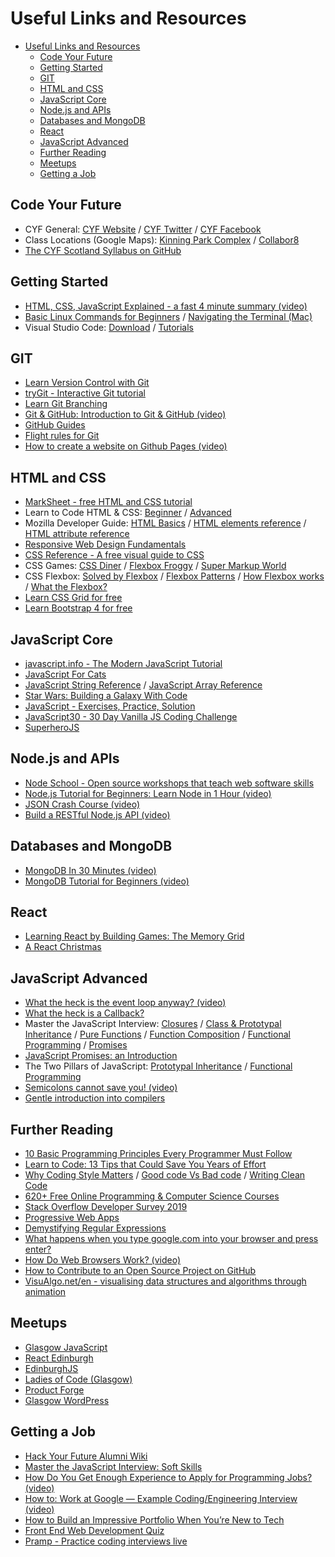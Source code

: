 # Useful Links and Resources

- [Useful Links and Resources](#useful-links-and-resources)
  - [Code Your Future](#code-your-future)
  - [Getting Started](#getting-started)
  - [GIT](#git)
  - [HTML and CSS](#html-and-css)
  - [JavaScript Core](#javascript-core)
  - [Node.js and APIs](#nodejs-and-apis)
  - [Databases and MongoDB](#databases-and-mongodb)
  - [React](#react)
  - [JavaScript Advanced](#javascript-advanced)
  - [Further Reading](#further-reading)
  - [Meetups](#meetups)
  - [Getting a Job](#getting-a-job)

## Code Your Future

- CYF General:
  [CYF Website](https://codeyourfuture.io/) /
  [CYF Twitter](https://twitter.com/CodeYourFuture_/) /
  [CYF Facebook](https://www.facebook.com/codeyourfuture.io)
- Class Locations (Google Maps):
  [Kinning Park Complex](https://goo.gl/maps/ur4jmj2H83R2) /
  [Collabor8](https://goo.gl/maps/C6aFxhqyvqz)
- [The CYF Scotland Syllabus on GitHub](https://github.com/CodeYourFuture/syllabus/tree/scotland)

## Getting Started

- [HTML, CSS, JavaScript Explained - a fast 4 minute summary (video)](https://www.youtube.com/watch?v=gT0Lh1eYk78)
- [Basic Linux Commands for Beginners](https://maker.pro/linux/tutorial/basic-linux-commands-for-beginners)
  / [Navigating the Terminal (Mac)](https://computers.tutsplus.com/tutorials/navigating-the-terminal-a-gentle-introduction--mac-3855)
- Visual Studio Code:
  [Download](https://code.visualstudio.com/download) /
  [Tutorials](https://code.visualstudio.com/docs/getstarted/introvideos)

## GIT

- [Learn Version Control with Git](https://www.git-tower.com/learn/git/videos/)
- [tryGit - Interactive Git tutorial](https://try.github.io)
- [Learn Git Branching](https://learngitbranching.js.org/)
- [Git & GitHub: Introduction to Git & GitHub (video)](https://www.youtube.com/watch?v=vR-y_2zWrIE&list=PLWKjhJtqVAbkFiqHnNaxpOPhh9tSWMXIF)
- [GitHub Guides](https://guides.github.com/)
- [Flight rules for Git](https://github.com/k88hudson/git-flight-rules/blob/master/README.md)
- [How to create a website on Github Pages (video)](https://www.youtube.com/watch?v=bwThn0rxv7M)

## HTML and CSS

- [MarkSheet - free HTML and CSS tutorial](https://marksheet.io/)
- Learn to Code HTML & CSS:
  [Beginner](https://learn.shayhowe.com/) /
  [Advanced](https://learn.shayhowe.com/advanced-html-css/)
- Mozilla Developer Guide:
  [HTML Basics](https://developer.mozilla.org/en-US/docs/Learn/Getting_started_with_the_web/HTML_basics)
  / [HTML elements reference](https://developer.mozilla.org/en-US/docs/Web/HTML/Element)
  / [HTML attribute reference](https://developer.mozilla.org/en-US/docs/Web/HTML/Attributes)
- [Responsive Web Design Fundamentals](https://eu.udacity.com/course/responsive-web-design-fundamentals--ud893)
- [CSS Reference - A free visual guide to CSS](https://cssreference.io/)
- CSS Games:
  [CSS Diner](https://flukeout.github.io/) /
  [Flexbox Froggy](https://flexboxfroggy.com/) /
  [Super Markup World](http://supermarkupworld.com/)
- CSS Flexbox:
  [Solved by Flexbox](https://philipwalton.github.io/solved-by-flexbox/)
  / [Flexbox Patterns](https://www.flexboxpatterns.com/)
  / [How Flexbox works](https://www.freecodecamp.org/news/an-animated-guide-to-flexbox-d280cf6afc35/)
  / [What the Flexbox?](https://flexbox.io/)
- [Learn CSS Grid for free](https://scrimba.com/g/gR8PTE)
- [Learn Bootstrap 4 for free](https://scrimba.com/g/gbootstrap4)

## JavaScript Core

- [javascript.info - The Modern JavaScript Tutorial](https://javascript.info/)
- [JavaScript For Cats](http://jsforcats.com/)
- [JavaScript String Reference](https://www.w3schools.com/jsref/jsref_obj_string.asp)
  / [JavaScript Array Reference](https://www.w3schools.com/jsref/jsref_obj_array.asp)
- [Star Wars: Building a Galaxy With Code](https://studio.code.org/s/starwars/)
- [JavaScript - Exercises, Practice, Solution](https://www.w3resource.com/javascript-exercises/)
- [JavaScript30 - 30 Day Vanilla JS Coding Challenge](https://javascript30.com/)
- [SuperheroJS](http://superherojs.com/)

## Node.js and APIs

- [Node School - Open source workshops that teach web software skills](https://nodeschool.io/)
- [Node.js Tutorial for Beginners: Learn Node in 1 Hour (video)](https://www.youtube.com/watch?v=TlB_eWDSMt4)
- [JSON Crash Course (video)](https://www.youtube.com/watch?v=wI1CWzNtE-M)
- [Build a RESTful Node.js API (video)](https://scotch.io/courses/build-a-restful-nodejs-api)

## Databases and MongoDB

- [MongoDB In 30 Minutes (video)](https://www.youtube.com/watch?v=pWbMrx5rVBE)
- [MongoDB Tutorial for Beginners (video)](https://www.youtube.com/playlist?list=PL4cUxeGkcC9jpvoYriLI0bY8DOgWZfi6u)

## React

- [Learning React by Building Games: The Memory Grid](https://medium.com/@samerbuna/learn-react-by-building-simple-games-the-memory-grid-58d4ca2b2f07)
- [A React Christmas](https://react.christmas/)

## JavaScript Advanced

- [What the heck is the event loop anyway? (video)](https://www.youtube.com/watch?v=8aGhZQkoFbQ)
- [What the heck is a Callback?](https://codeburst.io/javascript-what-the-heck-is-a-callback-aba4da2deced)
- Master the JavaScript Interview:
  [Closures](https://medium.com/javascript-scene/master-the-javascript-interview-what-is-a-closure-b2f0d2152b36)
  / [Class & Prototypal Inheritance](https://medium.com/javascript-scene/master-the-javascript-interview-what-s-the-difference-between-class-prototypal-inheritance-e4cd0a7562e9)
  / [Pure Functions](https://medium.com/javascript-scene/master-the-javascript-interview-what-is-a-pure-function-d1c076bec976)
  / [Function Composition](https://medium.com/javascript-scene/master-the-javascript-interview-what-is-function-composition-20dfb109a1a0)
  / [Functional Programming](https://medium.com/javascript-scene/master-the-javascript-interview-what-is-functional-programming-7f218c68b3a0)
  / [Promises](https://medium.com/javascript-scene/master-the-javascript-interview-what-is-a-promise-27fc71e77261)
- [JavaScript Promises: an Introduction](https://developers.google.com/web/fundamentals/primers/promises)
- The Two Pillars of JavaScript:
  [Prototypal Inheritance](https://medium.com/javascript-scene/the-two-pillars-of-javascript-ee6f3281e7f3) /
  [Functional Programming](https://medium.com/javascript-scene/the-two-pillars-of-javascript-pt-2-functional-programming-a63aa53a41a4)
- [Semicolons cannot save you! (video)](https://www.youtube.com/watch?v=Qlr-FGbhKaI)
- [Gentle introduction into compilers](https://medium.com/dailyjs/gentle-introduction-into-compilers-part-1-lexical-analysis-and-scanner-733246be6738)

## Further Reading

- [10 Basic Programming Principles Every Programmer Must Follow](https://www.makeuseof.com/tag/basic-programming-principles/)
- [Learn to Code: 13 Tips that Could Save You Years of Effort](https://medium.com/javascript-scene/learn-to-code-13-tips-that-could-save-you-years-of-effort-92ce799a3e1f)
- [Why Coding Style Matters](https://www.smashingmagazine.com/2012/10/why-coding-style-matters/) /
  [Good code Vs Bad code](https://medium.com/@navdeepsingh_2336/good-code-vs-bad-code-35624b4e91bc) /
  [Writing Clean Code](https://dev.to/gonedark/writing-clean-code)
- [620+ Free Online Programming & Computer Science Courses](https://www.freecodecamp.org/news/620-free-online-programming-computer-science-courses-you-can-start-in-march-68af9d45a115/)
- [Stack Overflow Developer Survey 2019](https://insights.stackoverflow.com/survey/2019)
- [Progressive Web Apps](https://developers.google.com/web/progressive-web-apps/)
- [Demystifying Regular Expressions](https://www.sitepoint.com/demystifying-regex-with-practical-examples/)
- [What happens when you type google.com into your browser and press enter?](https://github.com/alex/what-happens-when)
- [How Do Web Browsers Work? (video)](https://www.youtube.com/watch?v=WjDrMKZWCt0)
- [How to Contribute to an Open Source Project on GitHub](https://egghead.io/courses/how-to-contribute-to-an-open-source-project-on-github)
- [VisuAlgo.net/en - visualising data structures and algorithms through animation](https://visualgo.net/en)

## Meetups

- [Glasgow JavaScript](https://www.meetup.com/Glasgow-JavaScript/)
- [React Edinburgh](https://www.meetup.com/react-edinburgh/)
- [EdinburghJS](https://www.meetup.com/EdinburghJS/)
- [Ladies of Code (Glasgow)](https://www.meetup.com/Ladies-of-Code-Glasgow/)
- [Product Forge](https://productforge.io/)
- [Glasgow WordPress](https://www.meetup.com/Glasgow-WordPress-Meetup/)

## Getting a Job

- [Hack Your Future Alumni Wiki](https://github.com/HackYourFuture/alumni/wiki)
- [Master the JavaScript Interview: Soft Skills](https://medium.com/javascript-scene/master-the-javascript-interview-soft-skills-a8a5fb02c466)
- [How Do You Get Enough Experience to Apply for Programming Jobs? (video)](https://www.youtube.com/watch?v=6G3kQyqMFpQ)
- [How to: Work at Google — Example Coding/Engineering Interview (video)](https://www.youtube.com/watch?v=XKu_SEDAykw)
- [How to Build an Impressive Portfolio When You’re New to Tech](https://skillcrush.com/2015/03/12/impressive-tech-portfolio/)
- [Front End Web Development Quiz](http://davidshariff.com/quiz/)
- [Pramp - Practice coding interviews live](https://www.pramp.com/)
